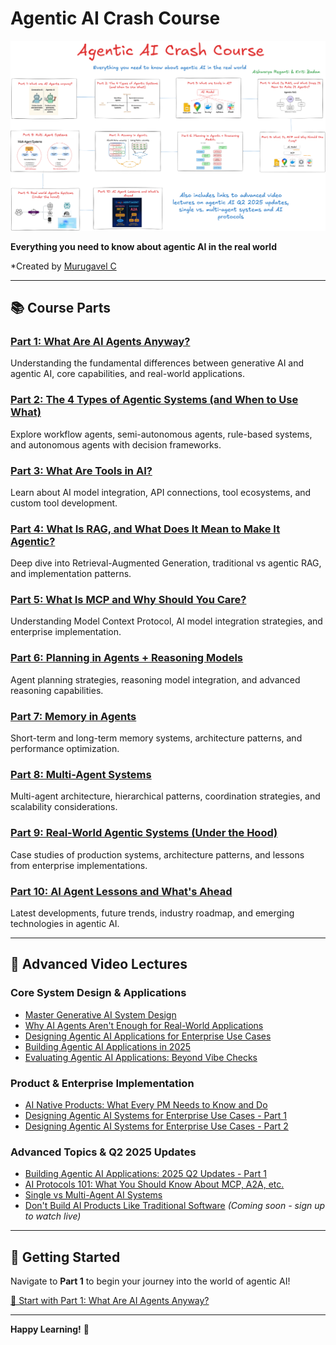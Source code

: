 # Agentic AI Crash Course

![Agentic AI Crash Course Hero](./hero-image.png)

**Everything you need to know about agentic AI in the real world**

*Created by [Murugavel C](https://www.linkedin.com/in/murugavelresume/)

---

## 📚 Course Parts

### [Part 1: What Are AI Agents Anyway?](./part1_what_are_ai_agents_anyway.md)
Understanding the fundamental differences between generative AI and agentic AI, core capabilities, and real-world applications.

### [Part 2: The 4 Types of Agentic Systems (and When to Use What)](./part2_the_4_types_of_agentic_systems.md)
Explore workflow agents, semi-autonomous agents, rule-based systems, and autonomous agents with decision frameworks.

### [Part 3: What Are Tools in AI?](./part3_what_are_tools_in_ai.md)
Learn about AI model integration, API connections, tool ecosystems, and custom tool development.

### [Part 4: What Is RAG, and What Does It Mean to Make It Agentic?](./part4_what_is_rag_and_agentic.md)
Deep dive into Retrieval-Augmented Generation, traditional vs agentic RAG, and implementation patterns.

### [Part 5: What Is MCP and Why Should You Care?](./part5_what_is_mcp_and_why_care.md)
Understanding Model Context Protocol, AI model integration strategies, and enterprise implementation.

### [Part 6: Planning in Agents + Reasoning Models](./part6_planning_in_agents_reasoning_models.md)
Agent planning strategies, reasoning model integration, and advanced reasoning capabilities.

### [Part 7: Memory in Agents](./part7_memory_in_agents.md)
Short-term and long-term memory systems, architecture patterns, and performance optimization.

### [Part 8: Multi-Agent Systems](./part8_multi_agent_systems.md)
Multi-agent architecture, hierarchical patterns, coordination strategies, and scalability considerations.

### [Part 9: Real-World Agentic Systems (Under the Hood)](./part9_real_world_agentic_systems.md)
Case studies of production systems, architecture patterns, and lessons from enterprise implementations.

### [Part 10: AI Agent Lessons and What's Ahead](./part10_ai_agent_lessons_whats_ahead.md)
Latest developments, future trends, industry roadmap, and emerging technologies in agentic AI.

---

## 🎥 Advanced Video Lectures

### Core System Design & Applications
- [Master Generative AI System Design](https://maven.com/p/8c3221/master-generative-ai-system-design)
- [Why AI Agents Aren't Enough for Real-World Applications](https://maven.com/p/20f0ed/why-ai-agents-aren-t-enough-for-real-world-applications)
- [Designing Agentic AI Applications for Enterprise Use Cases](https://maven.com/p/497d05/designing-agentic-ai-applications-for-enterprise-use-cases)
- [Building Agentic AI Applications in 2025](https://maven.com/p/82345a/building-agentic-ai-applications-in-2025)
- [Evaluating Agentic AI Applications: Beyond Vibe Checks](https://maven.com/p/6f0e97/evaluating-agentic-ai-applications-beyond-vibe-checks)

### Product & Enterprise Implementation
- [AI Native Products: What Every PM Needs to Know and Do](https://maven.com/p/9a34b0/ai-native-products-what-every-pm-needs-to-know-and-do)
- [Designing Agentic AI Systems for Enterprise Use Cases - Part 1](https://maven.com/p/466e22/1-designing-agentic-ai-systems-for-enterprise-use-cases)
- [Designing Agentic AI Systems for Enterprise Use Cases - Part 2](https://maven.com/p/a0cdf1/2-designing-agentic-ai-systems-for-enterprise-use-cases)

### Advanced Topics & Q2 2025 Updates
- [Building Agentic AI Applications: 2025 Q2 Updates - Part 1](https://maven.com/p/b8470c/1-building-agentic-ai-applications-2025-q2-updates)
- [AI Protocols 101: What You Should Know About MCP, A2A, etc.](https://maven.com/p/e2b5db/2-ai-protocols-101-what-you-should-know-about-mcp-a2a-etc)
- [Single vs Multi-Agent AI Systems](https://maven.com/p/0e0e15/3-single-vs-multi-agent-ai-systems)
- [Don't Build AI Products Like Traditional Software](https://maven.com/p/88a325/don-t-build-ai-products-like-traditional-software) *(Coming soon - sign up to watch live)*

---

## 🚀 Getting Started

Navigate to **Part 1** to begin your journey into the world of agentic AI!

[🎯 Start with Part 1: What Are AI Agents Anyway?](./part1_what_are_ai_agents_anyway.md)

---

**Happy Learning!** 🎉